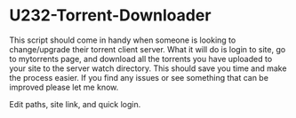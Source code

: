 # U232-Torrent-Downloader
This script should come in handy when someone is looking to change/upgrade their torrent client server.  What it will do is login to site, go to mytorrents page, and download all the torrents you have uploaded to your site to the server watch directory.  This should save you time and make the process easier.  If you find any issues or see something that can be improved please let me know.

Edit paths, site link, and quick login.
